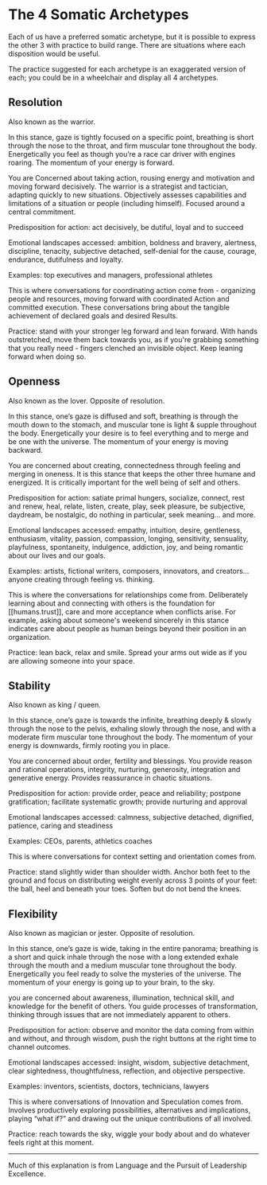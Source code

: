 
# The 4 Somatic Archetypes

Each of us have a preferred somatic archetype, but it is possible to express the other 3 with practice to build range. There are situations where each disposition would be useful.

The practice suggested for each archetype is an exaggerated version of each; you could be in a wheelchair and display all 4 archetypes.

## Resolution

Also known as the warrior.

In this stance, gaze is tightly focused on a specific point, breathing is short through the nose to the throat, and firm muscular tone throughout the body. Energetically you feel as though you’re a race car driver with engines roaring. The momentum of your energy is forward.

You are Concerned about taking action, rousing energy and motivation and moving forward decisively. The warrior is a strategist and tactician, adapting quickly to new situations. Objectively assesses capabilities and limitations of a situation or people (including himself). Focused around a central commitment.

Predisposition for action: act decisively, be dutiful, loyal and to succeed

Emotional landscapes accessed: ambition, boldness and bravery, alertness, discipline, tenacity, subjective detached, self-denial for the cause, courage, endurance, dutifulness and loyalty.

Examples: top executives and managers, professional athletes

This is where conversations for coordinating action come from - organizing people and resources, moving forward with coordinated Action and committed execution. These conversations bring about the tangible achievement of declared goals and desired Results.

Practice: stand with your stronger leg forward and lean forward. With hands outstretched, move them back towards you, as if you're grabbing something that you really need - fingers clenched an invisible object. Keep leaning forward when doing so.

## Openness

Also known as the lover. Opposite of resolution.

In this stance, one’s gaze is diffused and soft, breathing is through the mouth down to the stomach, and muscular tone is light & supple throughout the body. Energetically your desire is to feel everything and to merge and be one with the universe. The momentum of your energy is moving backward.

You are concerned about creating, connectedness through feeling and merging in oneness. It is this stance that keeps the other three humane and energized. It is critically important for the well being of self and others.

Predisposition for action: satiate primal hungers, socialize, connect, rest and renew, heal, relate, listen, create, play, seek pleasure, be subjective, daydream, be nostalgic, do nothing in particular, seek meaning… and more.

Emotional landscapes accessed: empathy, intuition, desire, gentleness, enthusiasm, vitality, passion, compassion, longing, sensitivity, sensuality, playfulness, spontaneity, indulgence, addiction, joy, and being romantic about our lives and our goals.

Examples: artists, fictional writers, composers, innovators, and creators... anyone creating through feeling vs. thinking.

This is where the conversations for relationships come from. Deliberately learning about and connecting with others is the foundation for [[humans.trust]], care and more acceptance when conflicts arise. For example, asking about someone's weekend sincerely in this stance indicates care about people as human beings beyond their position in an organization.

Practice: lean back, relax and smile. Spread your arms out wide as if you are allowing someone into your space.

## Stability

Also known as king / queen.

In this stance, one’s gaze is towards the infinite, breathing deeply & slowly through the nose to the pelvis, exhaling slowly through the nose, and with a moderate firm muscular tone throughout the body. The momentum of your energy is downwards, firmly rooting you in place.

You are concerned about order, fertility and blessings. You provide reason and rational operations, integrity, nurturing, generosity, integration and generative energy. Provides reassurance in chaotic situations.

Predisposition for action: provide order, peace and reliability; postpone gratification; facilitate systematic growth; provide nurturing and approval

Emotional landscapes accessed: calmness, subjective detached, dignified, patience, caring and steadiness

Examples: CEOs, parents, athletics coaches

This is where conversations for context setting and orientation comes from.

Practice: stand slightly wider than shoulder width. Anchor both feet to the ground and focus on distributing weight evenly across 3 points of your feet: the ball, heel and beneath your toes. Soften but do not bend the knees.

## Flexibility

Also known as magician or jester. Opposite of resolution.

In this stance, one’s gaze is wide, taking in the entire panorama; breathing is a short and quick inhale through the nose with a long extended exhale through the mouth and a medium muscular tone throughout the body. Energetically you feel ready to solve the mysteries of the universe. The momentum of your energy is going up to your brain, to the sky.

you are concerned about awareness, illumination, technical skill, and knowledge for the benefit of others. You guide processes of transformation, thinking through issues that are not immediately apparent to others.

Predisposition for action: observe and monitor the data coming from within and without, and through wisdom, push the right buttons at the right time to channel outcomes.

Emotional landscapes accessed: insight, wisdom, subjective detachment, clear sightedness, thoughtfulness, reflection, and objective perspective.

Examples: inventors, scientists, doctors, technicians, lawyers

This is where conversations of Innovation and Speculation comes from. Involves productively exploring possibilities, alternatives and implications, playing “what if?” and drawing out the unique contributions of all involved.

Practice: reach towards the sky, wiggle your body about and do whatever feels right at this moment.

---

Much of this explanation is from Language and the Pursuit of Leadership Excellence.
